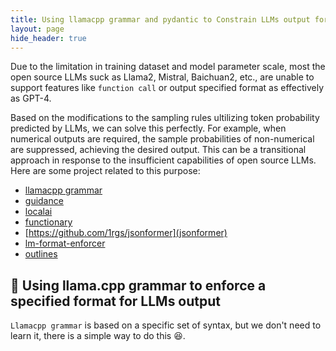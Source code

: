 ```yaml
---
title: Using llamacpp grammar and pydantic to Constrain LLMs output format
layout: page
hide_header: true
---
```


Due to the limitation in training dataset and model parameter scale, most the open source LLMs suck as Llama2, Mistral, Baichuan2, etc., are unable to support features like `function call` or output specified format as effectively as GPT-4.

Based on the modifications to the sampling rules ultilizing token probability predicted by LLMs, we can solve this perfectly. For example, when numerical outputs are required, the sample probabilities of non-numerical are suppressed, achieving the desired output. This can be a transitional approach in response to the insufficient capabilities of open source LLMs. Here are some project related to this purpose:
- [llamacpp grammar](https://github.com/ggerganov/llama.cpp/blob/master/grammars/README.md)
- [guidance](https://github.com/guidance-ai/guidance)
- [localai](https://localai.io/features/openai-functions)
- [functionary](https://github.com/MeetKai/functionary)
- [https://github.com/1rgs/jsonformer](jsonformer)
- [lm-format-enforcer](https://github.com/noamgat/lm-format-enforcer)
- [outlines]()

## 🚀 Using llama.cpp grammar to enforce a specified format for LLMs output

`Llamacpp grammar` is based on a specific set of syntax, but we don't need to learn it, there is a simple way to do this 😆.